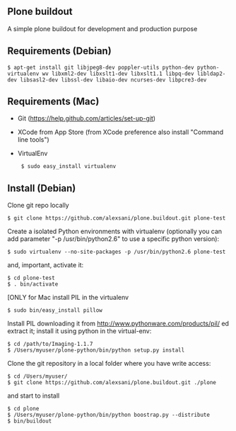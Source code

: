 Plone buildout
--------------
A simple plone buildout for development and production purpose


Requirements (Debian)
---------------------

    $ apt-get install git libjpeg8-dev poppler-utils python-dev python-virtualenv wv libxml2-dev libxslt1-dev libxslt1.1 libpq-dev libldap2-dev libsasl2-dev libssl-dev libaio-dev ncurses-dev libpcre3-dev

Requirements (Mac)
---------------------
 - Git (https://help.github.com/articles/set-up-git)
 - XCode from App Store (from XCode preference also install "Command line tools")
 - VirtualEnv                         
                          
        $ sudo easy_install virtualenv


Install (Debian)
----------------
Clone git repo locally

    $ git clone https://github.com/alexsani/plone.buildout.git plone-test

Create a isolated Python environments with virtualenv (optionally you can add parameter "-p /usr/bin/python2.6" to use a specific python version):

    $ sudo virtualenv --no-site-packages -p /usr/bin/python2.6 plone-test

and, important, activate it:

    $ cd plone-test
    $ . bin/activate

[ONLY for Mac install PIL in the virtualenv

    $ sudo bin/easy_install pillow

Install PIL downloading it from http://www.pythonware.com/products/pil/ ed extract it;
install it using python in the virtual-env:

    $ cd /path/to/Imaging-1.1.7
    $ /Users/myuser/plone-python/bin/python setup.py install
	
Clone the git repository in a local folder where you have write access:
    
    $ cd /Users/myuser/
    $ git clone https://github.com/alexsani/plone.buildout.git ./plone
	
and start to install

    $ cd plone
    $ /Users/myuser/plone-python/bin/python boostrap.py --distribute
    $ bin/buildout


